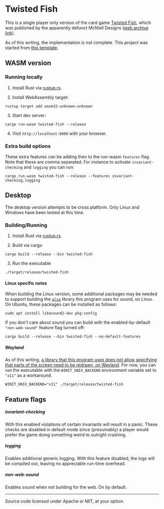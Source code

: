 # Twisted Fish

This is a single player only version of the card game [Twisted Fish](https://boardgamegeek.com/boardgame/24447/twisted-fish), which was published by the apparently defunct McNiell Designs ([web archive link](https://web.archive.org/web/20120215164041/http://www.mcneilldesigns.com/)).

As of this writing, the implementation is not complete. This project was started from [this template](https://github.com/Ryan1729/cross-platform-template).

## WASM version

### Running locally

1. Install Rust via [rustup.rs](https://rustup.rs).

2. Install WebAssembly target:
```
rustup target add wasm32-unknown-unknown
```
3. Start dev server:
```
cargo run-wasm twisted-fish --release
```
4. Visit `http://localhost:8000` with your browser.

### Extra build options

These extra features can be adding then to the run-wasm `features` flag. Note that these are comma separated. For instance to activate `invariant-checking` and `logging` you can run:
```
cargo run-wasm twisted-fish --release --features invariant-checking,logging
```
## Desktop

The desktop version attempts to be cross platform. Only Linux and Windows have been tested at this time.

### Building/Running

1. Install Rust via [rustup.rs](https://rustup.rs).

2. Build via cargo
```
cargo build --release --bin twisted-fish
```
3. Run the executable
```
./target/release/twisted-fish
```

#### Linux specific notes

When building the Linux version, some additional packages may be needed to support building the [`alsa`](https://github.com/diwic/alsa-rs) library this program uses for sound, on Linux.
On Ubuntu, these packages can be installed as follows:

```
sudo apt install libasound2-dev pkg-config
```

If you don't care about sound you can build with the enabled-by-default `"non-web-sound"` feature flag turned off:

```
cargo build --release --bin twisted-fish --no-default-features
```

##### Wayland
As of this writing, [a library that this program uses does not allow specifying that parts of the screen need to be redrawn, on Wayland](https://github.com/john01dav/softbuffer/issues/9).
For now, you can run the executable with the `WINIT_UNIX_BACKEND` environment variable set to `"x11"` as a workaround.

```
WINIT_UNIX_BACKEND="x11" ./target/release/twisted-fish
```

## Feature flags

##### invariant-checking

With this enabled violations of certain invariants will result in a panic. These checks are disabled in default mode since (presumably) a player would prefer the game doing something weird to outright crashing.

##### logging

Enables additional generic logging. With this feature disabled, the logs will be compiled out, leaving no appreciable run-time overhead.

##### non-web-sound

Enables sound when not building for the web. On by default.

___

Source code licensed under Apache or MIT, at your option.
